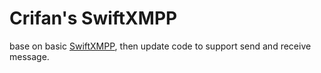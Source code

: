 # Crifan's SwiftXMPP
base on basic [SwiftXMPP](https://github.com/nemesit/SwiftXMPP.git), then update code to support send and receive message.